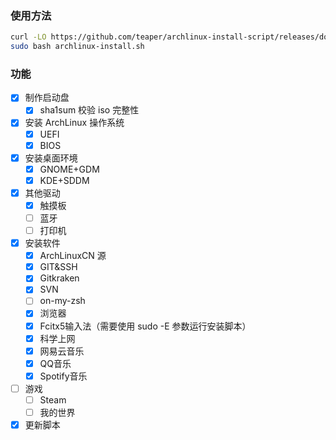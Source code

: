### 使用方法
```bash
curl -LO https://github.com/teaper/archlinux-install-script/releases/download/0.1.9/archlinux-install.sh
sudo bash archlinux-install.sh
```
### 功能
- [x] 制作启动盘
  - [x] sha1sum 校验 iso 完整性
- [x] 安装 ArchLinux 操作系统
  - [x] UEFI
  - [x] BIOS
- [x] 安装桌面环境
  - [x] GNOME+GDM
  - [x] KDE+SDDM 
- [x] 其他驱动
  - [x] 触摸板
  - [ ] 蓝牙
  - [ ] 打印机
- [x] 安装软件
  - [x] ArchLinuxCN 源
  - [x] GIT&SSH
  - [x] Gitkraken
  - [x] SVN
  - [ ] on-my-zsh
  - [x] 浏览器
  - [x] Fcitx5输入法（需要使用 sudo -E 参数运行安装脚本）
  - [x] 科学上网
  - [x] 网易云音乐
  - [x] QQ音乐
  - [x] Spotify音乐
- [ ] 游戏
  - [ ] Steam
  - [ ] 我的世界
- [x] 更新脚本
